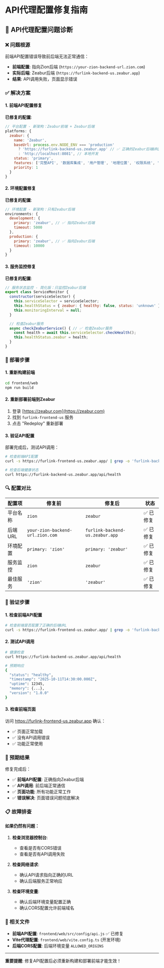 # API代理配置修复指南

## 🔧 API代理配置问题诊断

### ❌ 问题根源
前端API配置错误导致前后端无法正常通信：
- **前端配置**: 指向Zion后端 (`https://your-zion-backend-url.zion.com`)
- **实际后端**: Zeabur后端 (`https://furlink-backend-us.zeabur.app`)
- **结果**: API调用失败，页面显示错误

### ✅ 解决方案

#### 1. 前端API配置修复

**已修复的配置**:
```javascript
// 平台配置 - 新架构：Zeabur前端 + Zeabur后端
platforms: {
  zeabur: {
    name: 'Zeabur',
    baseUrl: process.env.NODE_ENV === 'production' 
      ? 'https://furlink-backend-us.zeabur.app' // ✅ 正确的Zeabur后端URL
      : 'http://localhost:8081', // 本地开发
    status: 'primary',
    features: ['完整API', '数据库集成', '用户管理', '地理位置', '权限系统', '宠物管理', '紧急寻回'],
    priority: 1
  }
}
```

#### 2. 环境配置修复

**已修复的配置**:
```javascript
// 环境配置 - 新架构：只有Zeabur后端
environments: {
  development: {
    primary: 'zeabur', // ✅ 指向Zeabur后端
    timeout: 5000
  },
  production: {
    primary: 'zeabur', // ✅ 指向Zeabur后端
    timeout: 10000
  }
}
```

#### 3. 服务监控修复

**已修复的配置**:
```javascript
// 服务状态监控 - 简化版：只监控Zeabur后端
export class ServiceMonitor {
  constructor(serviceSelector) {
    this.serviceSelector = serviceSelector;
    this.healthStatus = { zeabur: { healthy: false, status: 'unknown' } }; // ✅ 监控Zeabur
    this.monitoringInterval = null;
  }

  // 检查Zeabur服务
  async checkZeaburService() { // ✅ 检查Zeabur服务
    const health = await this.serviceSelector.checkHealth();
    this.healthStatus.zeabur = health;
  }
}
```

### 🚀 部署步骤

#### 1. 重新构建前端
```bash
cd frontend/web
npm run build
```

#### 2. 重新部署前端到Zeabur
1. 登录 [https://zeabur.com](https://zeabur.com)
2. 找到 `furlink-frontend-us` 服务
3. 点击 "Redeploy" 重新部署

#### 3. 验证API配置
部署完成后，测试API调用：

```bash
# 检查前端API配置
curl -s https://furlink-frontend-us.zeabur.app/ | grep -o 'furlink-backend-us.zeabur.app'

# 检查后端健康状态
curl https://furlink-backend-us.zeabur.app/api/health
```

### 🔍 配置对比

| 配置项 | 修复前 | 修复后 | 状态 |
|--------|--------|--------|------|
| 平台名称 | `zion` | `zeabur` | ✅ 已修复 |
| 后端URL | `your-zion-backend-url.zion.com` | `furlink-backend-us.zeabur.app` | ✅ 已修复 |
| 环境配置 | `primary: 'zion'` | `primary: 'zeabur'` | ✅ 已修复 |
| 服务监控 | `zion` | `zeabur` | ✅ 已修复 |
| 最佳服务 | `'zion'` | `'zeabur'` | ✅ 已修复 |

### 🧪 验证步骤

#### 1. 检查前端API配置
```bash
# 检查前端是否配置了正确的后端URL
curl -s https://furlink-frontend-us.zeabur.app/ | grep -o 'furlink-backend-us.zeabur.app'
```

#### 2. 测试API调用
```bash
# 健康检查
curl https://furlink-backend-us.zeabur.app/api/health

# 预期响应
{
  "status": "healthy",
  "timestamp": "2025-10-11T14:30:00.000Z",
  "uptime": 12345,
  "memory": {...},
  "version": "1.0.0"
}
```

#### 3. 检查前端页面
访问 https://furlink-frontend-us.zeabur.app 确认：
- ✅ 页面正常加载
- ✅ 没有API调用错误
- ✅ 功能正常使用

### 🎯 预期结果

修复完成后：
- ✅ **前端API配置**: 正确指向Zeabur后端
- ✅ **API调用**: 前后端正常通信
- ✅ **页面功能**: 所有功能正常工作
- ✅ **错误解决**: 页面错误问题彻底解决

### 📋 故障排查

#### 如果仍然有问题：

1. **检查浏览器控制台**:
   - 查看是否有CORS错误
   - 查看是否有API调用失败

2. **检查网络请求**:
   - 确认API请求指向正确的URL
   - 确认后端服务正常响应

3. **检查环境变量**:
   - 确认后端环境变量配置正确
   - 确认CORS配置允许前端域名

### 🔧 相关文件

- **前端API配置**: `frontend/web/src/config/api.js` ✅ 已修复
- **Vite代理配置**: `frontend/web/vite.config.ts` (开发环境)
- **后端CORS配置**: 后端环境变量 `ALLOWED_ORIGINS`

---

**重要提醒**: 修复API配置后必须重新构建和部署前端才能生效！
